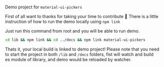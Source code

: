 Demo project for `material-ui-pickers`

First of all want to thanks for taking your time to contribute 🎉
There is a little instruction of how to run the demo locally using `npm link`

Just run this command from root and you will be able to run demo.

```sh
cd lib && npm link && cd ../docs && npm link material-ui-pickers
```

Thats it, your local build is linked to demo project!
Please note that you need to start the project in both `/lib` and `/docs` folders, fist will watch and build es module of library, and demo would be reloaded by watcher.
